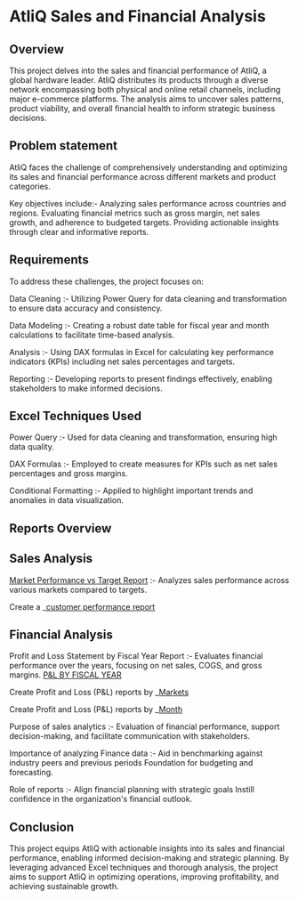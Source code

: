 
# AtliQ Sales and Financial Analysis



## Overview
This project delves into the sales and financial performance of AtliQ, a global hardware leader. AtliQ distributes its products through a diverse network encompassing both physical and online retail channels, including major e-commerce platforms. The analysis aims to uncover sales patterns, product viability, and overall financial health to inform strategic business decisions.
## Problem statement
AtliQ faces the challenge of comprehensively understanding and optimizing its sales and financial performance across different markets and product categories.

Key objectives include:-  Analyzing sales performance across countries and regions. Evaluating financial metrics such as gross margin, net sales growth, and adherence to budgeted targets. Providing actionable insights through clear and informative reports.
## Requirements
To address these challenges, the project focuses on:

Data Cleaning :- Utilizing Power Query for data cleaning and transformation to ensure data accuracy and consistency.

Data Modeling :- Creating a robust date table for fiscal year and month calculations to facilitate time-based analysis.

Analysis :- Using DAX formulas in Excel for calculating key performance indicators (KPIs) including net sales percentages and targets.

Reporting :- Developing reports to present findings effectively, enabling stakeholders to make informed decisions.
## Excel Techniques Used
Power Query :- Used for data cleaning and transformation, ensuring high data quality.

DAX Formulas :- Employed to create measures for KPIs such as net sales percentages and gross margins.

Conditional Formatting :- Applied to highlight important trends and anomalies in data visualization.
## Reports Overview
## Sales Analysis
[Market Performance vs Target Report](https://github.com/Parthpaul/Excel-Sales-Analytics/blob/main/Market%20Performance%20vs%20Target%20Report.pdf) :- Analyzes sales performance across various markets compared to targets.

Create a _[customer performance report](https://github.com/Parthpaul/Excel-Sales-Analytics/blob/main/Customer%20Performance%20Report.pdf)
## Financial Analysis
Profit and Loss Statement by Fiscal Year Report :- Evaluates financial performance over the years, focusing on net sales, COGS, and gross margins. 
[P&L BY FISCAL YEAR](https://github.com/Parthpaul/Excel-Sales-Analytics/blob/main/P%26L%20Statement%20by%20Fiscal%20Year.pdf)

Create Profit and Loss (P&L) reports by _[Markets](https://github.com/Parthpaul/Excel-Sales-Analytics/blob/main/P%26L%20Statement%20by%20Markets.pdf)

Create Profit and Loss (P&L) reports by _[Month](https://github.com/Parthpaul/Excel-Sales-Analytics/blob/main/P%26L%20Statement%20by%20Months.pdf)

Purpose of sales analytics :- Evaluation of financial performance, support decision-making, and facilitate communication with stakeholders.

Importance of analyzing Finance data :- Aid in benchmarking against industry peers and previous periods Foundation for budgeting and forecasting.

Role of reports :- Align financial planning with strategic goals Instill confidence in the organization's financial outlook.
## Conclusion
This project equips AtliQ with actionable insights into its sales and financial performance, enabling informed decision-making and strategic planning. By leveraging advanced Excel techniques and thorough analysis, the project aims to support AtliQ in optimizing operations, improving profitability, and achieving sustainable growth.
